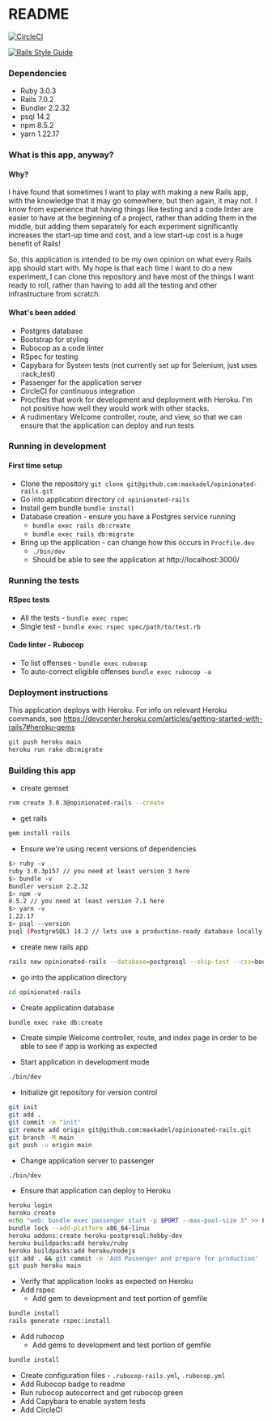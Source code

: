 # README
[![CircleCI](https://circleci.com/gh/maxkadel/opinionated-rails.svg?style=svg)](https://app.circleci.com/pipelines/github/maxkadel/opinionated-rails?branch=main&filter=all)

[![Rails Style Guide](https://img.shields.io/badge/code_style-rubocop-brightgreen.svg)](https://github.com/rubocop/rubocop-rails)

### Dependencies
* Ruby 3.0.3
* Rails 7.0.2
* Bundler 2.2.32
* psql 14.2
* npm 8.5.2
* yarn 1.22.17

### What is this app, anyway?
#### Why?
I have found that sometimes I want to play with making a new Rails app, with the knowledge that it may go somewhere, but then again, it may not. I know from experience that having things like testing and a code linter are easier to have at the beginning of a project, rather than adding them in the middle, but adding them separately for each experiment significantly increases the start-up time and cost, and a low start-up cost is a huge benefit of Rails!

So, this application is intended to be my own opinion on what every Rails app should start with. My hope is that each time I want to do a new experiment, I can clone this repository and have most of the things I want ready to roll, rather than having to add all the testing and other infrastructure from scratch.

#### What's been added
* Postgres database
* Bootstrap for styling
* Rubocop as a code linter
* RSpec for testing
* Capybara for System tests (not currently set up for Selenium, just uses :rack_test)
* Passenger for the application server
* CircleCI for continuous integration
* Procfiles that work for development and deployment with Heroku. I'm not positive how well they would work with other stacks.
* A rudimentary Welcome controller, route, and view, so that we can ensure that the application can deploy and run tests

### Running in development
#### First time setup
* Clone the repository `git clone git@github.com:maxkadel/opinionated-rails.git`
* Go into application directory `cd opinionated-rails`
* Install gem bundle `bundle install`
* Database creation - ensure you have a Postgres service running
  * `bundle exec rails db:create`
  * `bundle exec rails db:migrate`
* Bring up the application - can change how this occurs in `Procfile.dev`
  * `./bin/dev`
  * Should be able to see the application at http://localhost:3000/

### Running the tests
#### RSpec tests
* All the tests - `bundle exec rspec`
* Single test - `bundle exec rspec spec/path/to/test.rb`

#### Code linter - Rubocop
* To list offenses - `bundle exec rubocop`
* To auto-correct eligible offenses `bundle exec rubocop -a`

### Deployment instructions
This application deploys with Heroku. For info on relevant Heroku commands, see https://devcenter.heroku.com/articles/getting-started-with-rails7#heroku-gems

```bash
git push heroku main
heroku run rake db:migrate
```

### Building this app
* create gemset
```bash
rvm create 3.0.3@opinionated-rails --create
```
* get rails
```bash
gem install rails
```
* Ensure we're using recent versions of dependencies

```bash
$> ruby -v  
ruby 3.0.3p157 // you need at least version 3 here  
$> bundle -v  
Bundler version 2.2.32  
$> npm -v  
8.5.2 // you need at least version 7.1 here  
$> yarn -v  
1.22.17
$> psql --version  
psql (PostgreSQL) 14.2 // lets use a production-ready database locally  
```

* create new rails app
```bash
rails new opinionated-rails --database=postgresql --skip-test --css=bootstrap
```

* go into the application directory
```bash
cd opinionated-rails
```
* Create application database
```bash
bundle exec rake db:create
```
* Create simple Welcome controller, route, and index page in order to be able to see if app is working as expected

* Start application in development mode
```bash
./bin/dev
```
* Initialize git repository for version control
```bash
git init
git add .
git commit -m "init"
git remote add origin git@github.com:maxkadel/opinionated-rails.git
git branch -M main
git push -u origin main
```

* Change application server to passenger
```bash
./bin/dev
```

* Ensure that application can deploy to Heroku
```bash
heroku login
heroku create
echo "web: bundle exec passenger start -p $PORT --max-pool-size 3" >> Procfile
bundle lock --add-platform x86_64-linux
heroku addons:create heroku-postgresql:hobby-dev
heroku buildpacks:add heroku/ruby  
heroku buildpacks:add heroku/nodejs
git add . && git commit -m 'Add Passenger and prepare for production'
git push heroku main
```
* Verify that application looks as expected on Heroku
* Add rspec
  * Add gem to development and test portion of gemfile
```bash
bundle install
rails generate rspec:install
```
* Add rubocop
  * Add gems to development and test portion of gemfile
```bash
bundle install
```
  * Create configuration files - `.rubocop-rails.yml`, `.rubocop.yml`
  * Add Rubocop badge to readme
* Run rubocop autocorrect and get rubocop green
* Add Capybara to enable system tests
* Add CircleCI
